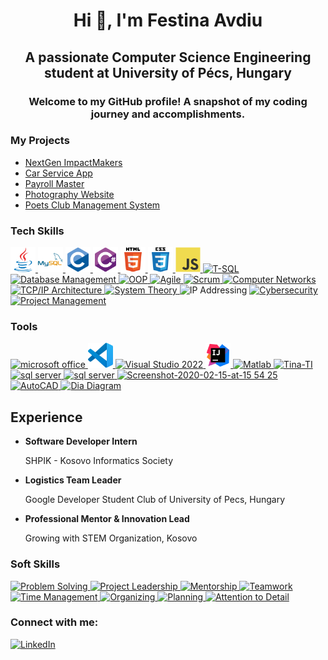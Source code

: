 <h1 align="center">Hi 👋, I'm Festina Avdiu</h1>
<h2 align="center">A passionate Computer Science Engineering student at University of Pécs, Hungary</h2>

<h3 align="center"> Welcome to my GitHub profile! A snapshot of my coding journey and accomplishments.</h3>


### My Projects

- [NextGen ImpactMakers](https://github.com/FestinaAvdiu/Java-Project)
- [Car Service App](https://github.com/FestinaAvdiu/Java-Project)
- [Payroll Master](https://github.com/FestinaAvdiu/Payroll-Master)
- [Photography Website](https://github.com/FestinaAvdiu/Java-Project)
- [Poets Club Management System](https://github.com/FestinaAvdiu/Poets-Club-Management-System-)


### Tech Skills
 
<p align="left"> 
  <a href="https://www.java.com/en/" target="_blank"> 
    <img src="https://raw.githubusercontent.com/devicons/devicon/master/icons/java/java-original.svg" alt="java" width="40" height="40"/> 
  </a>
  <a href="https://www.mysql.com/" target="_blank"> 
    <img src="https://raw.githubusercontent.com/devicons/devicon/master/icons/mysql/mysql-original-wordmark.svg" alt="mysql" width="40" height="40"/> 
  </a>
 
 
  <a href="https://en.wikipedia.org/wiki/C_(programming_language)" target="_blank">
    <img src="https://raw.githubusercontent.com/devicons/devicon/master/icons/c/c-original.svg" alt="c" width="40" height="40"/> 
  </a>
  <a href="https://docs.microsoft.com/en-us/dotnet/csharp/" target="_blank">
    <img src="https://raw.githubusercontent.com/devicons/devicon/master/icons/csharp/csharp-original.svg" alt="csharp" width="40" height="40"/>
  </a>
  <a href="https://developer.mozilla.org/en-US/docs/Web/HTML" target="_blank">
    <img src="https://raw.githubusercontent.com/devicons/devicon/master/icons/html5/html5-original-wordmark.svg" alt="html" width="40" height="40"/> 
  </a>
  <a href="https://developer.mozilla.org/en-US/docs/Web/CSS" target="_blank">
    <img src="https://raw.githubusercontent.com/devicons/devicon/master/icons/css3/css3-original-wordmark.svg" alt="css" width="40" height="40"/> 
  <a href="https://developer.mozilla.org/en-US/docs/Web/JavaScript" target="_blank"> 
    <img src="https://raw.githubusercontent.com/devicons/devicon/master/icons/javascript/javascript-original.svg" alt="javascript" width="40" height="40"/> 
  </a>
 




 
 <a href="https://www.microsoft.com/en-us/sql-server" target="_blank">
    <img src="https://img.shields.io/badge/T--SQL-000000?style=for-the-badge&logo=tsql&logoColor=white" alt="T-SQL" width="50" height="40"/>
  </a>
  <a href="https://www.oracle.com/database/" target="_blank">
  <img src="https://img.shields.io/badge/Database%20Management-000000?style=for-the-badge&logo=database&logoColor=white" alt="Database Management" width="120" height="40"/>
</a>

  <a href="https://www.oracle.com/database/" target="_blank">
    <img src="https://img.shields.io/badge/OOP-000000?style=for-the-badge&logo=oop&logoColor=white" alt="OOP" width="50" height="40"/>
  </a>
  <a href="https://www.agilealliance.org/agile101/" target="_blank">
    <img src="https://img.shields.io/badge/Agile-000000?style=for-the-badge&logo=agile&logoColor=white" alt="Agile" width="50" height="40"/>
  </a>
  <a href="https://www.scrum.org/" target="_blank">
    <img src="https://img.shields.io/badge/Scrum-000000?style=for-the-badge&logo=scrum&logoColor=white" alt="Scrum" width="50" height="40"/>
  </a>
  <a href="https://en.wikipedia.org/wiki/Computer_network" target="_blank">
    <img src="https://img.shields.io/badge/Computer%20Networks-000000?style=for-the-badge&logo=computer-networks&logoColor=white" alt="Computer Networks" width="120" height="40"/>
  </a>
<a href="https://en.wikipedia.org/wiki/Internet_protocol_suite" target="_blank">
    <img src="https://img.shields.io/badge/TCP/IP%20Architecture-000000?style=for-the-badge&logo=tcp-ip&logoColor=white" alt="TCP/IP Architecture" width="120" height="40"/>
</a>
<a href="https://en.wikipedia.org/wiki/Internet_protocol_suite" target="_blank">
    <img src="https://img.shields.io/badge/System_Theory-000000?style=for-the-badge&logo=tcp-ip&logoColor=white" alt="System Theory" width="100" height="40"/>
</a
 <a href="https://en.wikipedia.org/wiki/Internet_protocol_suite" target="_blank">
    <img src="https://img.shields.io/badge/IP_Addressing-000000?style=for-the-badge&logo=tcp-ip&logoColor=white" alt="IP Addressing" width="100" height="40"/>
</a>
<a href="https://en.wikipedia.org/wiki/Internet_protocol_suite" target="_blank">
    <img src="https://img.shields.io/badge/Cybersecurity-000000?style=for-the-badge&logo=tcp-ip&logoColor=white" alt="Cybersecurity" width="100" height="40"/>
</a>
<a href="https://en.wikipedia.org/wiki/Internet_protocol_suite" target="_blank">
    <img src="https://img.shields.io/badge/Project_Management-000000?style=for-the-badge&logo=tcp-ip&logoColor=white" alt="Project Management" width="120" height="40"/>
</a>

 
</p>


### Tools 

<p align="left">
  <a href="https://www.microsoft.com/en-us/microsoft-365" target="_blank">
    <img src="https://img.icons8.com/fluency/48/000000/microsoft-office-2019.png" alt="microsoft office" width="40" height="40"/>
  </a>
  <a href="https://code.visualstudio.com/" target="_blank">
    <img src="https://raw.githubusercontent.com/devicons/devicon/master/icons/vscode/vscode-original.svg" alt="VS Code" width="40" height="40"/>
  </a>
  <a href="https://visualstudio.microsoft.com/vs/2022/" target="_blank">
    <img src="https://github.com/user-attachments/assets/2259e620-2559-4868-9986-98847fe9f4a3" alt="Visual Studio 2022" width="40" height="40"/>
  </a>
  
 
  <a href="https://www.jetbrains.com/idea/" target="_blank">
    <img src="https://raw.githubusercontent.com/devicons/devicon/master/icons/intellij/intellij-original.svg" alt="IntelliJ" width="40" height="40"/>
  </a>
  <a href="https://www.mathworks.com/products/matlab.html" target="_blank">
    <img src="https://upload.wikimedia.org/wikipedia/commons/2/21/Matlab_Logo.png" alt="Matlab" width="40" height="40"/>
  </a>

  <a href="https://www.ti.com/tool/TINA-TI" target="_blank">
  <img src="https://github.com/user-attachments/assets/1e58aa54-606e-4d76-888f-6df5587caa54" alt="Tina-TI" width="40" height="40"/>
  </a>

  <a href="https://www.microsoft.com/en-us/sql-server" target="_blank"> 
    <img src="https://github.com/user-attachments/assets/db61f6d2-1330-44ef-91a4-fd90e0bd59ef" alt="sql server" width="42" height="40"/>
  </a>
  <a href="https://www.microsoft.com/en-us/sql-server" target="_blank"> 
    <img src="https://github.com/user-attachments/assets/263d7ee7-810d-486e-9ed1-94f1962f28a1" alt="sql server" width="42" height="40"/>
  </a>
  
  <a href="https://www.cisco.com/c/en/us/products/index.html" target="_blank">
  <img src="https://github.com/user-attachments/assets/56f9411e-831e-47cb-90c9-4df0469f4de2" alt="Screenshot-2020-02-15-at-15 54 25"
-attachments/assets/cisco_packet_tracer_logo.png" width="40" height="40"/>
  </a>


  <a href="https://www.autodesk.com/products/autocad/overview" target="_blank">
    <img src="https://github.com/user-attachments/assets/1b479564-1004-429d-b396-32476f6132af" alt="AutoCAD" width="40" height="40"/>
  </a>



  <a href="https://sourceforge.net/projects/dia-installer/" target="_blank">
    <img src="https://github.com/user-attachments/assets/5786f87f-96c4-42d7-8d4c-e891c168f43f" alt="Dia Diagram" width="40" height="40"/>
  </a>
  
  

</p>

## Experience
-  **Software Developer Intern**

    SHPIK - Kosovo Informatics Society
- **Logistics Team Leader**

  Google Developer Student Club of University of Pecs, Hungary
-  **Professional Mentor & Innovation Lead**

   Growing with STEM Organization, Kosovo


### Soft Skills

<a href="https://www.oracle.com/database/" target="_blank">
    <img src="https://img.shields.io/badge/Problem_Solving-000000?style=for-the-badge&logo=problem-solving&logoColor=white" alt="Problem Solving" width="130" height="30"/>
</a>
<a href="https://www.agilealliance.org/agile101/" target="_blank">
    <img src="https://img.shields.io/badge/Project_Leadership-000000?style=for-the-badge&logo=project-leadership&logoColor=white" alt="Project Leadership" width="130" height="30"/>
</a>
<a href="https://www.scrum.org/" target="_blank">
    <img src="https://img.shields.io/badge/Mentorship-000000?style=for-the-badge&logo=mentorship&logoColor=white" alt="Mentorship" width="70" height="30"/>
</a>
<a href="https://www.scrum.org/" target="_blank">
    <img src="https://img.shields.io/badge/Teamwork-000000?style=for-the-badge&logo=teamwork&logoColor=white" alt="Teamwork" width="70" height="30"/>
</a>
<a href="https://www.scrum.org/" target="_blank">
    <img src="https://img.shields.io/badge/Time_Management-000000?style=for-the-badge&logo=time-management&logoColor=white" alt="Time Management" width="130" height="30"/>
</a>
<a href="https://www.scrum.org/" target="_blank">
    <img src="https://img.shields.io/badge/Organizing-000000?style=for-the-badge&logo=organizing&logoColor=white" alt="Organizing" width="70" height="30"/>
</a>
<a href="https://www.scrum.org/" target="_blank">
    <img src="https://img.shields.io/badge/Planning-000000?style=for-the-badge&logo=planning&logoColor=white" alt="Planning" width="70" height="30"/>
</a>
<a href="https://www.scrum.org/" target="_blank">
    <img src="https://img.shields.io/badge/Attention_to_Detail-000000?style=for-the-badge&logo=attention-to-detail&logoColor=white" alt="Attention to Detail" width="130" height="30"/>
</a>


### Connect with me:
<p align="left">
  <a href="https://www.linkedin.com/in/festina-avdiu-758224247/" target="blank">
    <img src="https://github.com/user-attachments/assets/a1276ba6-5e44-4c4f-912c-c47d82a01b77" alt="LinkedIn" height="65" width="100" />
  </a> 
</p>

